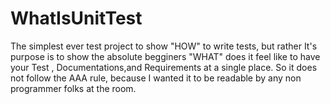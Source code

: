 # WhatIsUnitTest
The simplest ever test project to show "HOW" to write tests, but rather It's purpose is to show the absolute begginers "WHAT" does it feel like to have your  Test , Documentations,and Requirements at a single place. So it does not follow the AAA rule, because I wanted it to be readable  by any non programmer folks at the room.
